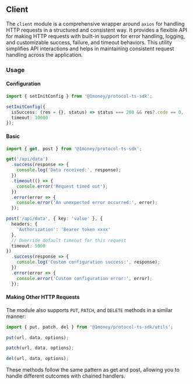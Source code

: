 ## Client
The `client` module is a comprehensive wrapper around `axios` for handling HTTP requests in a structured and consistent way. It provides a flexible API for making HTTP requests with built-in support for error handling, logging, and customizable success, failure, and timeout behaviors. This utility simplifies API interactions and helps in maintaining consistent request handling across the application.

### Usage
#### Configuration
```typescript
import { setInitConfig } from '@1money/protocol-ts-sdk';

setInitConfig({
  isSuccess: (res = {}, status) => status === 200 && res?.code == 0,
  timeout: 10000
});
```

#### Basic
```typescript
import { get, post } from '@1money/protocol-ts-sdk';

get('/api/data')
  .success(response => {
    console.log('Data received:', response);
  })
  .timeout(() => {
    console.error('Request timed out');
  })
  .error(error => {
    console.error('An unexpected error occurred:', error);
  });

post('/api/data', { key: 'value' }, {
  headers: {
    'Authorization': 'Bearer token xxxx'
  },
  // Override default timeout for this request
  timeout: 5000
})
  .success(response => {
    console.log('Custom configuration success:', response);
  })
  .error(error => {
    console.error('Custom configuration error:', error);
  });
```

#### Making Other HTTP Requests
The module also supports `PUT`, `PATCH`, and `DELETE` methods in a similar manner:

```typescript
import { put, patch, del } from '@1money/protocol-ts-sdk/utils';

put(url, data, options);

patch(url, data, options);

del(url, data, options);
```

These methods follow the same pattern as get and post, allowing you to handle different outcomes with chained handlers.